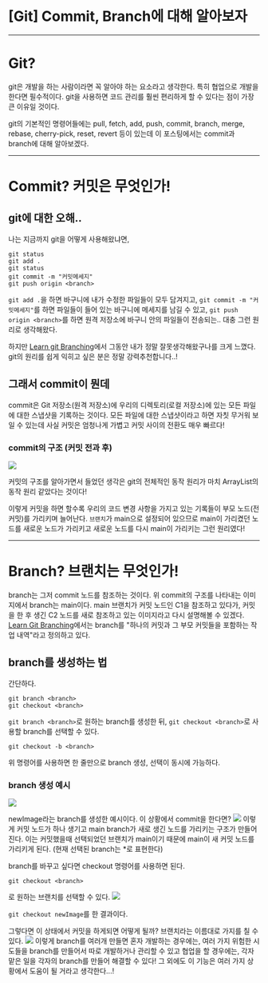 # [Git] Commit, Branch에 대해 알아보자
---

# Git?

git은 개발을 하는 사람이라면 꼭 알아야 하는 요소라고 생각한다. 특히 협업으로 개발을 한다면 필수적이다. git을 사용하면 코드 관리를 훨씬 편리하게 할 수 있다는 점이 가장 큰 이유일 것이다.

git의 기본적인 명령어들에는 pull, fetch, add, push, commit, branch, merge, rebase, cherry-pick, reset, revert 등이 있는데 이 포스팅에서는 commit과 branch에 대해 알아보겠다.

---


# Commit? 커밋은 무엇인가!
## git에 대한 오해..
나는 지금까지 git을 어떻게 사용해왔냐면,
```git
git status
git add .
git status
git commit -m "커밋메세지"
git push origin <branch>
```


```git add .```을 하면 바구니에 내가 수정한 파일들이 모두 담겨지고, ```git commit -m "커밋메세지"```를 하면 파일들이 들어 있는 바구니에 메세지를 남길 수 있고, ```git push origin <branch>```를 하면 원격 저장소에 바구니 안의 파일들이 전송되는.. 대충 그런 원리로 생각해왔다.

하지만 [Learn git Branching](https://learngitbranching.js.org/?locale=ko)에서 그동안 내가 정말 잘못생각해왔구나를 크게 느꼈다. git의 원리를 쉽게 익히고 싶은 분은 정말 강력추천합니다..!

## 그래서 commit이 뭔데

commit은 Git 저장소(원격 저장소)에 우리의 디렉토리(로컬 저장소)에 있는 모든 파일에 대한 스냅샷을 기록하는 것이다. 모든 파일에 대한 스냅샷이라고 하면 자칫 무거워 보일 수 있는데 사실 커밋은 엄청나게 가볍고 커밋 사이의 전환도 매우 빠르다!

### commit의 구조 (커밋 전과 후)
![](https://velog.velcdn.com/images/reyang/post/f37959ff-cdf5-4655-bd2b-0e72a903f6c5/image.png)

커밋의 구조를 알아가면서 들었던 생각은 git의 전체적인 동작 원리가 마치 ArrayList의 동작 원리 같았다는 것이다!

이렇게 커밋을 하면 할수록 우리의 코드 변경 사항을 가지고 있는 기록들이 부모 노드(전 커밋)를 가리키며 늘어난다. ```브랜치```가 main으로 설정되어 있으므로 main이 가리켰던 노드를 새로운 노드가 가리키고 새로운 노드를 다시 main이 가리키는 그런 원리였다!

---

# Branch? 브랜치는 무엇인가!
branch는 그저 commit 노드를 참조하는 것이다. 위 commit의 구조를 나타내는 이미지에서 branch는 main이다. main 브랜치가 커밋 노드인 C1을 참조하고 있다가, 커밋을 한 후 생긴 C2 노드를 새로 참조하고 있는 이미지라고 다시 설명해볼 수 있겠다. [Learn Git Branching](https://learngitbranching.js.org/?locale=ko)에서는 branch를 "하나의 커밋과 그 부모 커밋들을 포함하는 작업 내역"라고 정의하고 있다.

## branch를 생성하는 법
간단하다.
```git
git branch <branch>
git checkout <branch>
```
```git branch <branch>```로 원하는 branch를 생성한 뒤, ```git checkout <branch>```로 사용할 branch를 선택할 수 있다.
```git
git checkout -b <branch>
```
위 명령어를 사용하면 한 줄만으로 branch 생성, 선택이 동시에 가능하다.

### branch 생성 예시
![](https://velog.velcdn.com/images/reyang/post/2c71c36a-8ba2-40a6-a7b5-83e3c4a11172/image.png)

newImage라는 branch를 생성한 예시이다.
이 상황에서 commit을 한다면?
![](https://velog.velcdn.com/images/reyang/post/300e52c0-2773-4e14-bc2b-8a2b83457eb8/image.png)
이렇게 커밋 노드가 하나 생기고 main branch가 새로 생긴 노드를 가리키는 구조가 만들어진다. 이는 커밋했을때 선택되었던 브랜치가 main이기 때문에 main이 새 커밋 노드를 가리키게 된다. (현재 선택된 branch는 \*로 표현한다)

branch를 바꾸고 싶다면 checkout 명령어를 사용하면 된다.
```git
git checkout <branch>
```
로 원하는 브랜치를 선택할 수 있다.
![](https://velog.velcdn.com/images/reyang/post/fbb00988-b633-4666-b4a2-f6a58e2a2fa7/image.png)

```git checkout newImage```를 한 결과이다.

그렇다면 이 상태에서 커밋을 하게되면 어떻게 될까?
브랜치라는 이름대로 가지를 칠 수 있다.
![](https://velog.velcdn.com/images/reyang/post/886a55e5-45a2-4f56-b0ae-eb106ac81f40/image.png)
이렇게 branch를 여러개 만들면
혼자 개발하는 경우에는, 여러 가지 위험한 시도들을 branch를 만들어서 따로 개발하거나 관리할 수 있고
협업을 할 경우에는, 각자 맡은 일을 각자의 branch를 만들어 해결할 수 있다!
그 외에도 이 기능은 여러 가지 상황에서 도움이 될 거라고 생각한다...!
